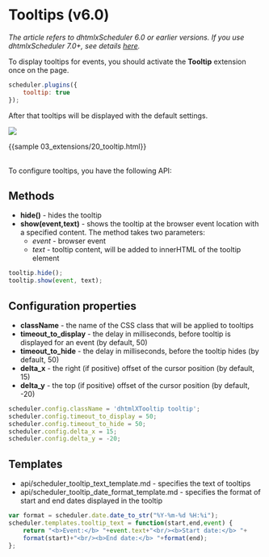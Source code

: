 Tooltips (v6.0)
==============

*The article refers to dhtmlxScheduler 6.0 or earlier versions. If you use dhtmlxScheduler 7.0+, see details [here](tooltips.md).*

To display tooltips for events, you should activate the **Tooltip** extension once on the page.

~~~js
scheduler.plugins({
    tooltip: true
});
~~~

After that tooltips will be displayed with the default settings.

<img src="tooltip.png">


{{sample 03_extensions/20_tooltip.html}}
<br><br>

To configure tooltips, you have the following API:

Methods
----------------

- **hide()** - hides the tooltip
- **show(event,text)** - shows the tooltip at the browser event location with a specified content. The method takes two parameters:
	- *event* - browser event
	- *text* - tooltip content, will be added to innerHTML of the tooltip element

~~~js
tooltip.hide();
tooltip.show(event, text);
~~~


Configuration properties
------------------------------------

- **className** -  the name of the CSS class that will be applied to tooltips
- **timeout_to_display** - the delay in milliseconds, before tooltip is displayed for an event (by default, 50)
- **timeout_to_hide** - the delay in milliseconds, before the tooltip hides (by default, 50)
- **delta_x** - the right (if positive) offset of the cursor position (by default, 15)
- **delta_y** - the top (if positive) offset of the cursor position (by default, -20)

~~~js
scheduler.config.className = 'dhtmlXTooltip tooltip'; 
scheduler.config.timeout_to_display = 50;
scheduler.config.timeout_to_hide = 50;
scheduler.config.delta_x = 15; 
scheduler.config.delta_y = -20; 
~~~

Templates
------------------------------------------

- api/scheduler_tooltip_text_template.md - specifies the text of tooltips  
- api/scheduler_tooltip_date_format_template.md - specifies the format of start and end dates displayed in the tooltip

~~~js
var format = scheduler.date.date_to_str("%Y-%m-%d %H:%i"); 
scheduler.templates.tooltip_text = function(start,end,event) {
	return "<b>Event:</b> "+event.text+"<br/><b>Start date:</b> "+
    format(start)+"<br/><b>End date:</b> "+format(end);
};
~~~



